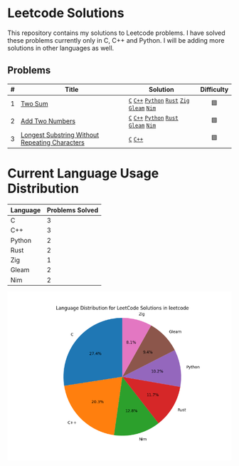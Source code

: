 # Leetcode Solutions

This repository contains my solutions to Leetcode problems. I have solved these problems currently only in C, C++ and Python. I will be adding more solutions in other languages as well.

## Problems

| #   | Title                                                                                                                           | Solution                                                                                                                                                                                                                                                                                                                                                                                                                                                                                             | Difficulty |
| --- | ------------------------------------------------------------------------------------------------------------------------------- | ---------------------------------------------------------------------------------------------------------------------------------------------------------------------------------------------------------------------------------------------------------------------------------------------------------------------------------------------------------------------------------------------------------------------------------------------------------------------------------------------------- | :--------: |
| 1   | [Two Sum](https://leetcode.com/problems/two-sum/)                                                                               | [`C`](https://github.com/burakssen/leetcode/tree/C/1.%20Two%20Sum) [`C++`](https://github.com/burakssen/leetcode/tree/C++/1.%20Two%20Sum) [`Python`](https://github.com/burakssen/leetcode/tree/python/1.%20Two%20Sum) [`Rust`](https://github.com/burakssen/leetcode/tree/rust/src/problems) [`Zig`](https://github.com/burakssen/leetcode/tree/zig/src/1.%20Two%20Sum) [`Gleam`](https://github.com/burakssen/leetcode/tree/gleam/src) [`Nim`](https://github.com/burakssen/leetcode/tree/nim/src) |     🟩     |
| 2   | [Add Two Numbers](https://leetcode.com/problems/add-two-numbers/)                                                               | [`C`](https://github.com/burakssen/leetcode/tree/C/2.%20Add%20Two%20Numbers) [`C++`](https://github.com/burakssen/leetcode/tree/C++/2.%20Add%20Two%20Numbers) [`Python`](https://github.com/burakssen/leetcode/tree/python/2.%20Add%20Two%20Numbers) [`Rust`](https://github.com/burakssen/leetcode/tree/rust/src/problems) [`Gleam`](https://github.com/burakssen/leetcode/tree/gleam/src) [`Nim`](https://github.com/burakssen/leetcode/tree/nim/src)                                              |     🟩     |
| 3   | [Longest Substring Without Repeating Characters](https://leetcode.com/problems/longest-substring-without-repeating-characters/) | [`C`](https://github.com/burakssen/leetcode/tree/C/3.%20Longest%20Substring%20Without%20Repeating%20Characters) [`C++`](https://github.com/burakssen/leetcode/tree/C++/3.%20Longest%20Substring%20Without%20Repeating%20Characters)                                                                                                                                                                                                                                                                  |     🟩     |

# Current Language Usage Distribution

| Language | Problems Solved |
| -------- | --------------- |
| C        | 3               |
| C++      | 3               |
| Python   | 2               |
| Rust     | 2               |
| Zig      | 1               |
| Gleam    | 2               |
| Nim      | 2               |

![Language Distribution](language_distribution.png)
